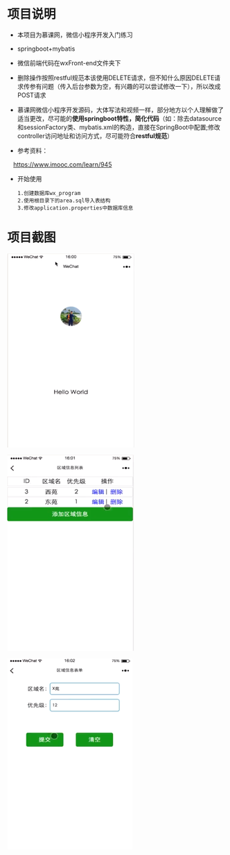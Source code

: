 # 项目说明

- 本项目为慕课网，微信小程序开发入门练习
- springboot+mybatis
- 微信前端代码在wxFront-end文件夹下
- 删除操作按照restful规范本该使用DELETE请求，但不知什么原因DELETE请求传参有问题（传入后台参数为空，有兴趣的可以尝试修改一下），所以改成POST请求

- 慕课网微信小程序开发源码，大体写法和视频一样，部分地方以个人理解做了适当更改，尽可能的**使用springboot特性，简化代码**（如：除去datasource和sessionFactory类、mybatis.xml的构造，直接在SpringBoot中配置;修改controller访问地址和访问方式，尽可能符合**restful规范**）
 
- 参考资料：
 
&emsp;https://www.imooc.com/learn/945

- 开始使用

   ```
   1.创建数据库wx_program
   2.使用根目录下的area.sql导入表结构
   3.修改application.properties中数据库信息
   ```

   

# 项目截图

![image-20200527194350685](README.assets/image-20200527194350685.png)

![image-20200527194404778](README.assets/image-20200527194404778.png)

![image-20200527194438921](README.assets/image-20200527194438921.png)

